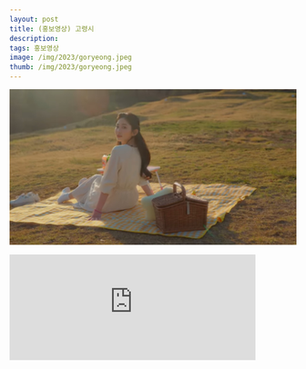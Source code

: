 ```yaml
---
layout: post
title: (홍보영상) 고령시
description: 
tags: 홍보영상
image: /img/2023/goryeong.jpeg
thumb: /img/2023/goryeong.jpeg
---
```


![](../img/2023/goryeong.jpeg)
<iframe width="432" height="185.5" src="https://www.youtube.com/embed/cPpo7lp1cFI" title="핑크빛으로 물든 영화같은 그 곳, 고령 I 국내여행 가볼만한 곳 I Pink Goryeong, Korea" frameborder="0" allow="accelerometer; autoplay; clipboard-write; encrypted-media; gyroscope; picture-in-picture; web-share" allowfullscreen></iframe>


